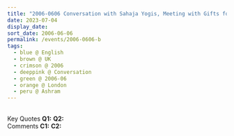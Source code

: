 ```yaml
---
title: "2006-0606 Conversation with Sahaja Yogis, Meeting with Gifts for Members of the UK Council, Āśhram, Chiswick, London W4, UK"
date: 2023-07-04
display_date: 
sort_date: 2006-06-06
permalink: /events/2006-0606-b
tags:
  - blue @ English
  - brown @ UK
  - crimson @ 2006
  - deeppink @ Conversation
  - green @ 2006-06 
  - orange @ London
  - peru @ Ashram
---
```


<br>

<wave-list>
  <list-title color="DarkSeaGreen" width="55">Key Quotes</list-title>
  <list-item color="BlanchedAlmond" width="280"><b>Q1:</b> <i></i></list-item>
  <list-item color="Lavender" width="280"><b>Q2:</b> <i></i></list-item>
</wave-list>

<br>

<wave-list>
  <list-title color="DarkSeaGreen" width="55">Comments</list-title>
  <list-item color="BlanchedAlmond" width="280"><b>C1:</b> <i></i></list-item>
  <list-item color="Lavender" width="280"><b>C2:</b> <i></i></list-item>
</wave-list>